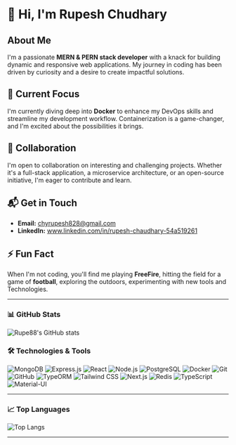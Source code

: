 # 👋 Hi, I'm Rupesh Chudhary

## About Me
I'm a passionate **MERN & PERN stack developer** with a knack for building dynamic and responsive web applications. My journey in coding has been driven by curiosity and a desire to create impactful solutions.

## 🌱 Current Focus
I'm currently diving deep into **Docker** to enhance my DevOps skills and streamline my development workflow. Containerization is a game-changer, and I'm excited about the possibilities it brings.

## 💼 Collaboration
I'm open to collaboration on interesting and challenging projects. Whether it's a full-stack application, a microservice architecture, or an open-source initiative, I'm eager to contribute and learn.

## 📬 Get in Touch
- **Email:** chyrupesh828@gmail.com
- **LinkedIn:** www.linkedin.com/in/rupesh-chaudhary-54a519261


## ⚡ Fun Fact
When I'm not coding, you'll find me playing **FreeFire**, hitting the field for a game of **football**, exploring the outdoors, experimenting with new tools and Technologies.

---

### 📊 GitHub Stats
![Rupe88's GitHub stats](https://github-readme-stats.vercel.app/api?username=Rupe88&show_icons=true&theme=radical)

### 🛠️ Technologies & Tools
![MongoDB](https://img.shields.io/badge/-MongoDB-4ea94b?style=flat&logo=mongodb&logoColor=white)
![Express.js](https://img.shields.io/badge/-Express.js-787878?style=flat&logo=express&logoColor=white)
![React](https://img.shields.io/badge/-React-61DAFB?style=flat&logo=react&logoColor=white)
![Node.js](https://img.shields.io/badge/-Node.js-339933?style=flat&logo=node.js&logoColor=white)
![PostgreSQL](https://img.shields.io/badge/-PostgreSQL-336791?style=flat&logo=postgresql&logoColor=white)
![Docker](https://img.shields.io/badge/-Docker-2496ED?style=flat&logo=docker&logoColor=white)
![Git](https://img.shields.io/badge/-Git-F05032?style=flat&logo=git&logoColor=white)
![GitHub](https://img.shields.io/badge/-GitHub-181717?style=flat&logo=github&logoColor=white)
![TypeORM](https://img.shields.io/badge/-TypeORM-FF5733?style=flat&logo=typeorm&logoColor=white)
![Tailwind CSS](https://img.shields.io/badge/-Tailwind%20CSS-38B2AC?style=flat&logo=tailwind-css&logoColor=white)
![Next.js](https://img.shields.io/badge/-Next.js-000000?style=flat&logo=next.js&logoColor=white)
![Redis](https://img.shields.io/badge/-Redis-DC382D?style=flat&logo=redis&logoColor=white)
![TypeScript](https://img.shields.io/badge/-TypeScript-3178C6?style=flat&logo=typescript&logoColor=white)
![Material-UI](https://img.shields.io/badge/-Material--UI-0081CB?style=flat&logo=material-ui&logoColor=white)

---

### 📈 Top Languages
![Top Langs](https://github-readme-stats.vercel.app/api/top-langs/?username=Rupe88&layout=compact&theme=radical&langs_count=10&hide=html,css)

---

<!---
Rupe88/Rupe88 is a ✨ special ✨ repository because its `README.md` (this file) appears on your GitHub profile.
You can click the Preview link to take a look at your changes.

